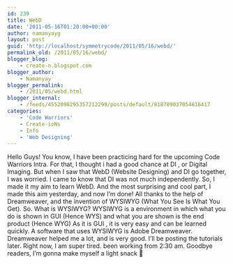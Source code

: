 ```yaml
---
id: 239
title: WebD
date: '2011-05-16T01:20:00+00:00'
author: namanyayg
layout: post
guid: 'http://localhost/symmetrycode/2011/05/16/webd/'
permalink_old: /2011/05/16/webd/
blogger_blog:
    - create-n.blogspot.com
blogger_author:
    - Namanyay
blogger_permalink:
    - /2011/05/webd.html
blogger_internal:
    - /feeds/4552098295357212299/posts/default/818709037054816417
categories:
    - 'Code Warriors'
    - Create-ioNs
    - Info
    - 'Web Designing'
---
```


Hello Guys! You know, I have been practicing hard for the upcoming Code Warriors Intra. For that, I thought i had a good chance at DI , or Digital Imaging. But when I saw that WebD (Website Designing) and DI go together, I was worried. I came to know that DI was not much independently. So, I made it my aim to learn WebD. And the most surprising and cool part, I made this aim yesterday, and now I’m done! All thanks to the help of Dreamweaver, and the invention of WYSIWYG (What You See Is What You Get). So. What is WYSIWYG? WYSIWYG is a environment in which what you do is shown in GUI (Hence WYS) and what you are shown is the end product (Hence WYG) As it is GUI , it is very easy and can be learned quickly. A software that uses WYSIWYG is Adobe Dreamweaver. Dreamweaver helped me a lot, and is very good. I’ll be posting the tutorials later. Right now, I am super tired. been working from 2:30 am. Goodbye readers, I’m gonna make myself a light snack 🙂

